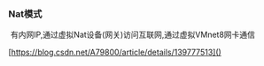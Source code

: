 ### Nat模式	

​		有内网IP,通过虚拟Nat设备(网关)访问互联网,通过虚拟VMnet8网卡通信

[https://blog.csdn.net/A79800/article/details/139777513]()
